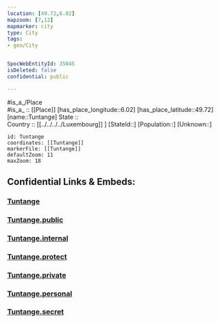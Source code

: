 ```yaml
---
location: [49.72,6.02] 
mapzoom: [7,12] 
mapmarker: city 
type: City
tags:
- geo/City


SpocWebEntityId: 35045
isDeleted: false
confidential: public

---
```

#is_a_/Place  
#is_a_ :: [[Place]] 
[has_place_longitude::6.02] 
[has_place_latitude::49.72] 
[name::Tuntange] 
State ::  
Country :: [[../../../../Luxembourg]] ] 
[StateId::] 
[Population::] 
[Unknown::] 


```leaflet
id: Tuntange
coordinates: [[Tuntange]] 
markerFile: [[Tuntange]] 
defaultZoom: 11 
maxZoom: 18
```


## Confidential Links & Embeds: 

### [Tuntange](/_Standards/Earth/Continent/Europe/Europe~West/Luxembourg/City/Tuntange.md) 

### [Tuntange.public](/_public/Earth/Continent/Europe/Europe~West/Luxembourg/City/Tuntange.public.md) 

### [Tuntange.internal](/_internal/Earth/Continent/Europe/Europe~West/Luxembourg/City/Tuntange.internal.md) 

### [Tuntange.protect](/_protect/Earth/Continent/Europe/Europe~West/Luxembourg/City/Tuntange.protect.md) 

### [Tuntange.private](/_private/Earth/Continent/Europe/Europe~West/Luxembourg/City/Tuntange.private.md) 

### [Tuntange.personal](/_personal/Earth/Continent/Europe/Europe~West/Luxembourg/City/Tuntange.personal.md) 

### [Tuntange.secret](/_secret/Earth/Continent/Europe/Europe~West/Luxembourg/City/Tuntange.secret.md)

